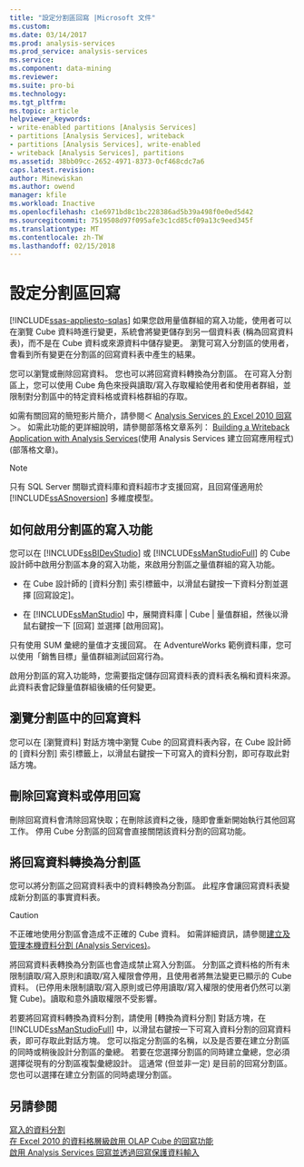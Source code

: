 ```yaml
---
title: "設定分割區回寫 |Microsoft 文件"
ms.custom: 
ms.date: 03/14/2017
ms.prod: analysis-services
ms.prod_service: analysis-services
ms.service: 
ms.component: data-mining
ms.reviewer: 
ms.suite: pro-bi
ms.technology: 
ms.tgt_pltfrm: 
ms.topic: article
helpviewer_keywords:
- write-enabled partitions [Analysis Services]
- partitions [Analysis Services], writeback
- partitions [Analysis Services], write-enabled
- writeback [Analysis Services], partitions
ms.assetid: 38bb09cc-2652-4971-8373-0cf468cdc7a6
caps.latest.revision: 
author: Minewiskan
ms.author: owend
manager: kfile
ms.workload: Inactive
ms.openlocfilehash: c1e6971bd8c1bc228386ad5b39a498f0e0ed5d42
ms.sourcegitcommit: 7519508d97f095afe3c1cd85cf09a13c9eed345f
ms.translationtype: MT
ms.contentlocale: zh-TW
ms.lasthandoff: 02/15/2018
---
```

# <a name="set-partition-writeback"></a>設定分割區回寫
[!INCLUDE[ssas-appliesto-sqlas](../../includes/ssas-appliesto-sqlas.md)]
如果您啟用量值群組的寫入功能，使用者可以在瀏覽 Cube 資料時進行變更，系統會將變更儲存到另一個資料表 (稱為回寫資料表)，而不是在 Cube 資料或來源資料中儲存變更。 瀏覽可寫入分割區的使用者，會看到所有變更在分割區的回寫資料表中產生的結果。  
  
 您可以瀏覽或刪除回寫資料。 您也可以將回寫資料轉換為分割區。 在可寫入分割區上，您可以使用 Cube 角色來授與讀取/寫入存取權給使用者和使用者群組，並限制對分割區中的特定資料格或資料格群組的存取。  
  
 如需有關回寫的簡短影片簡介，請參閱＜ [Analysis Services 的 Excel 2010 回寫](http://go.microsoft.com/fwlink/p/?LinkId=394951)＞。 如需此功能的更詳細說明，請參閱部落格文章系列： [Building a Writeback Application with Analysis Services](http://go.microsoft.com/fwlink/?LinkId=394977)(使用 Analysis Services 建立回寫應用程式) (部落格文章)。  
  
> [!NOTE]  
>  只有 SQL Server 關聯式資料庫和資料超市才支援回寫，且回寫僅適用於 [!INCLUDE[ssASnoversion](../../includes/ssasnoversion-md.md)] 多維度模型。  
  
## <a name="how-to-write-enable-a-partition"></a>如何啟用分割區的寫入功能  
 您可以在 [!INCLUDE[ssBIDevStudio](../../includes/ssbidevstudio-md.md)] 或 [!INCLUDE[ssManStudioFull](../../includes/ssmanstudiofull-md.md)] 的 Cube 設計師中啟用分割區本身的寫入功能，來啟用分割區之量值群組的寫入功能。  
  
-   在 Cube 設計師的 [資料分割] 索引標籤中，以滑鼠右鍵按一下資料分割並選擇 [回寫設定]。  
  
-   在 [!INCLUDE[ssManStudio](../../includes/ssmanstudio-md.md)] 中，展開資料庫 | Cube | 量值群組，然後以滑鼠右鍵按一下 [回寫] 並選擇 [啟用回寫]。  
  
 只有使用 SUM 彙總的量值才支援回寫。 在 AdventureWorks 範例資料庫，您可以使用「銷售目標」量值群組測試回寫行為。  
  
 啟用分割區的寫入功能時，您需要指定儲存回寫資料表的資料表名稱和資料來源。 此資料表會記錄量值群組後續的任何變更。  
  
## <a name="browse-writeback-data-in-a-partition"></a>瀏覽分割區中的回寫資料  
 您可以在 [瀏覽資料] 對話方塊中瀏覽 Cube 的回寫資料表內容，在 Cube 設計師的 [資料分割] 索引標籤上，以滑鼠右鍵按一下可寫入的資料分割，即可存取此對話方塊。  
  
## <a name="delete-writeback-data-or-disable-writeback"></a>刪除回寫資料或停用回寫  
 刪除回寫資料會清除回寫快取；在刪除該資料之後，隨即會重新開始執行其他回寫工作。 停用 Cube 分割區的回寫會直接關閉該資料分割的回寫功能。  
  
## <a name="convert-writeback-data-to-a-partition"></a>將回寫資料轉換為分割區  
 您可以將分割區之回寫資料表中的資料轉換為分割區。 此程序會讓回寫資料表變成新分割區的事實資料表。  
  
> [!CAUTION]  
>  不正確地使用分割區會造成不正確的 Cube 資料。 如需詳細資訊，請參閱[建立及管理本機資料分割 &#40;Analysis Services&#41;](../../analysis-services/multidimensional-models/create-and-manage-a-local-partition-analysis-services.md)。  
  
 將回寫資料表轉換為分割區也會造成禁止寫入分割區。 分割區之資料格的所有未限制讀取/寫入原則和讀取/寫入權限會停用，且使用者將無法變更已顯示的 Cube 資料。 (已停用未限制讀取/寫入原則或已停用讀取/寫入權限的使用者仍然可以瀏覽 Cube)。讀取和意外讀取權限不受影響。  
  
 若要將回寫資料轉換為資料分割，請使用 [轉換為資料分割] 對話方塊，在 [!INCLUDE[ssManStudioFull](../../includes/ssmanstudiofull-md.md)] 中，以滑鼠右鍵按一下可寫入資料分割的回寫資料表，即可存取此對話方塊。 您可以指定分割區的名稱，以及是否要在建立分割區的同時或稍後設計分割區的彙總。 若要在您選擇分割區的同時建立彙總，您必須選擇從現有的分割區複製彙總設計。 這通常 (但並非一定) 是目前的回寫分割區。 您也可以選擇在建立分割區的同時處理分割區。  
  
## <a name="see-also"></a>另請參閱  
 [寫入的資料分割](../../analysis-services/multidimensional-models-olap-logical-cube-objects/partitions-write-enabled-partitions.md)   
 [在 Excel 2010 的資料格層級啟用 OLAP Cube 的回寫功能](http://go.microsoft.com/fwlink/p/?LinkId=394952)   
 [啟用 Analysis Services 回寫並透過回寫保護資料輸入](http://go.microsoft.com/fwlink/p/?LinkId=394953)  
  
  
